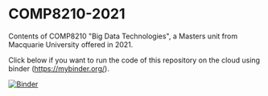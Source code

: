 # COMP8210-2021
Contents of COMP8210 "Big Data Technologies", a Masters unit from Macquarie University offered in 2021.


Click below if you want to run the code of this repository on the cloud using binder (https://mybinder.org/). 

[![Binder](https://mybinder.org/badge_logo.svg)](https://mybinder.org/v2/gh/COMP8210/COMP8210-2021/main)
